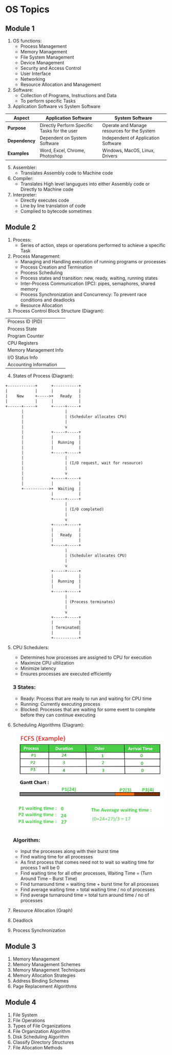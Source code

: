 # OS Topics

## Module 1
1. OS functions:
    - Process Management
    - Memory Management
    - File System Management
    - Device Management
    - Security and Access Control
    - User Interface
    - Networking
    - Resource Allocation and Management
2. Software:
    - Collection of Programs, Instructions and Data
    - To perform specific Tasks
3. Application Software vs System Software

| Aspect          | Application Software                         |  System Software |
|-----------------|----------------------------------------------|------------------|
| **Purpose**     | Directly Perform Specific Tasks for the user | Operate and Manage resources for the System |
| **Dependency**  | Dependent on System Software                 | Independent of Application Software |
| **Examples**    | Word, Excel, Chrome, Photoshop               | Windows, MacOS, Linux, Drivers |

5. Assembler:
    - Translates Assembly code to Machine code
6. Compiler:
    - Translates High level langugues into either Assembly code or Directly to Machine code
7. Interpreter:
    - Directly executes code
    - Line by line translation of code
    - Complied to bytecode sometimes

## Module 2
1. Process:
    - Series of action, steps or operations performed to achieve a specific Task
2. Process Management:
    - Managing and Handling execution of running programs or processes
    - Process Creation and Termination
    - Process Scheduling
    - Process states and transition: new, ready, waiting, running states
    - Inter-Process Communication (IPC): pipes, semaphores, shared memory
    - Process Synchronization and Concurrency: To prevent race conditions and deadlocks
    - Resource Allocation
3. Process Control Block Structure (Diagram):

<table>
<tr>
<td>Process ID (PID)</td>
</tr>          

<tr>
<td>Process State</td>
</tr>

<tr>
<td>Program Counter</td>
</tr>

<tr>
<td>CPU Registers</td>
</tr>

<tr>
<td>Memory Management Info</td>
</tr>

<tr>
<td>I/O Status Info</td>
</tr>

<tr>
<td>Accounting Information</td>
</tr>
</table>

4. States of Process (Diagram):

```
+------------+      +-----------+
|            |      |           |
|    New     +----->+   Ready   |
|            |      |           |
+------+-----+      +-----+-----+
       |                  |
       |                  | (Scheduler allocates CPU)
       |                  |
       |                  v
       |            +-----+-----+
       |            |           |
       |            |  Running  |
       |            |           |
       |            +-----+-----+
       |                  |
       |                  | (I/O request, wait for resource)
       |                  |
       |                  v
       |            +-----+-----+
       |            |           |
       +----------->+  Waiting  |
                    |           |
                    +-----+-----+
                          |
                          | (I/O completed)
                          |
                          v
                    +-----+-----+
                    |           |
                    |   Ready   |
                    |           |
                    +-----+-----+
                          |
                          | (Scheduler allocates CPU)
                          |
                          v
                    +-----+-----+
                    |           |
                    |  Running  |
                    |           |
                    +-----+-----+
                          |
                          | (Process terminates)
                          |
                          v
                    +-----+-----+
                    |           |
                    | Terminated|
                    |           |
                    +-----------+

```

5. CPU Schedulers:
    - Determines how processes are assigned to CPU for execution
    - Maximize CPU ultilization
    - Minimize latency
    - Ensures processes are executed efficiently
    ### 3 States:
    - Ready: Process that are ready to run and waiting for CPU time
    - Running: Currently executing process
    - Blocked: Processes that are waiting for some event to complete before they can continue executing
6. Scheduling Algorithms (Diagram):

    <img src="./FCFS.png" alt="FCFS Chart" width="600" height="300">

    ### Algorithm:
    - Input the processes along with their burst time
    - Find waiting time for all processes
    - As first process that comes need not to wait so waiting time for process 1 will be 0
    - Find waiting time for all other processes, Waiting Time = (Turn Around Time – Burst Time)
    - Find turnaround time = waiting time + burst time for all processes
    - Find average waiting time = total waiting time / no of processes
    - Find average turnaround time = total turn around time / no of processes
7. Resource Allocation (Graph)
8. Deadlock
9. Process Synchronization

## Module 3
1. Memory Management
2. Memory Management Schemes
3. Memory Management Techniques
4. Memory Allocation Strategies
5. Address Binding Schemes
6. Page Replacement Algorithms

## Module 4
1. File System
2. File Operations
3. Types of File Organizations
4. File Organization Algorithm
5. Disk Scheduling Algorithm
6. Classify Directory Structures
7. File Allocation Methods


